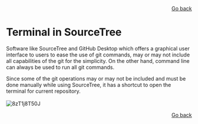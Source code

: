 <p align="right"><a href="../README.md#contents">Go back</a></p>

# Terminal in SourceTree

Software like SourceTree and GitHub Desktop which offers a graphical user interface to users to ease the use of git commands, may or may not include all capabilities of the git for the simplicity. On the other hand, command line can always be used to run all git commands.<br/>

Since some of the git operations may or may not be included and must be done manually while using SourceTree, it has a shortcut to open the terminal for current repository.<br/><br/>
![8zT1j8T50J](https://user-images.githubusercontent.com/48220015/111911042-d5a2fc80-8a74-11eb-9c8f-317f379471d5.gif)

<p align="right"><a href="../README.md#contents">Go back</a></p>
